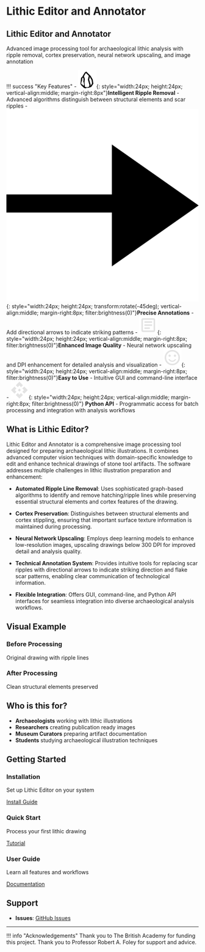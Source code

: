# Lithic Editor and Annotator

<div class="hero-section">
  <h2>Lithic Editor and Annotator</h2>
  <p>Advanced image processing tool for archaeological lithic analysis with ripple removal, cortex preservation, neural network upscaling, and image annotation</p>
</div>

!!! success "Key Features"
    - ![](assets/images/lithic_tool.svg){: style="width:24px; height:24px; vertical-align:middle; margin-right:8px"}**Intelligent Ripple Removal** - Advanced algorithms distinguish between structural elements and scar ripples
    - ![](assets/images/arrow.svg){: style="width:24px; height:24px; transform:rotate(-45deg); vertical-align:middle; margin-right:8px; filter:brightness(0)"}**Precise Annotations** - Add directional arrows to indicate striking patterns
    - ![](assets/images/article.svg){: style="width:24px; height:24px; vertical-align:middle; margin-right:8px; filter:brightness(0)"}**Enhanced Image Quality** - Neural network upscaling and DPI enhancement for detailed analysis and visualization
    - ![](assets/images/smile_face.svg){: style="width:24px; height:24px; vertical-align:middle; margin-right:8px; filter:brightness(0)"}**Easy to Use** - Intuitive GUI and command-line interface
    - ![](assets/images/api.svg){: style="width:24px; height:24px; vertical-align:middle; margin-right:8px; filter:brightness(0)"}
    **Python API** - Programmatic access for batch processing and integration with analysis workflows

## What is Lithic Editor?

Lithic Editor and Annotator is a comprehensive image processing tool designed for
preparing archaeological lithic illustrations. It combines advanced computer vision
techniques with domain-specific knowledge to edit and enhance technical drawings of
stone tool artifacts. The software addresses multiple challenges in lithic
illustration preparation and enhancement:

  - **Automated Ripple Line Removal**: Uses sophisticated graph-based algorithms to identify and remove hatching/ripple lines while
  preserving essential structural elements and cortex features of the drawing.

  - **Cortex Preservation**: Distinguishes between structural elements and
   cortex stippling, ensuring that important surface texture information is maintained
   during processing.

  - **Neural Network Upscaling**: Employs deep learning models to
  enhance low-resolution images, upscaling drawings below 300 DPI for
  improved detail and analysis quality.

  - **Technical Annotation System**: Provides intuitive tools for replacing scar ripples
   with directional arrows to indicate striking direction and flake scar patterns,
  enabling clear communication of technological information.

  - **Flexible Integration**: Offers GUI, command-line, and Python API interfaces for
  seamless integration into diverse archaeological analysis workflows.

## Visual Example

<div class="comparison-container">
  <div class="before-after">
    <div class="image-box">
      <h3>Before Processing</h3>
      <p>Original drawing with ripple lines</p>
      <!-- Add your before image here -->
    </div>
    <div class="image-box">
      <h3>After Processing</h3>
      <p>Clean structural elements preserved</p>
      <!-- Add your after image here -->
    </div>
  </div>
</div>

## Who is this for?

- **Archaeologists** working with lithic illustrations
- **Researchers** creating publication ready images
- **Museum Curators** preparing artifact documentation
- **Students** studying archaeological illustration techniques

## Getting Started

<div class="card-grid">
  <div class="card">
    <h3>Installation</h3>
    <p>Set up Lithic Editor on your system</p>
    <a href="getting-started/installation/" class="md-button">Install Guide</a>
  </div>

  <div class="card">
    <h3>Quick Start</h3>
    <p>Process your first lithic drawing</p>
    <a href="getting-started/quickstart/" class="md-button">Tutorial</a>
  </div>

  <div class="card">
    <h3>User Guide</h3>
    <p>Learn all features and workflows</p>
    <a href="user-guide/overview/" class="md-button">Documentation</a>
  </div>
</div>

## Support

- **Issues**: [GitHub Issues](https://github.com/JasonGellis/lithic-editor/issues)

---

!!! info "Acknowledgements"
    Thank you to The British Academy for funding this project. Thank you to Professor Robert A. Foley for support and advice.